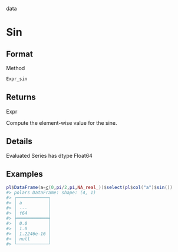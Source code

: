 data

# Sin

## Format

Method

```r
Expr_sin
```

## Returns

Expr

Compute the element-wise value for the sine.

## Details

Evaluated Series has dtype Float64

## Examples

<pre class='r-example'><code><span class='r-in'><span><span class='va'>pl</span><span class='op'>$</span><span class='fu'>DataFrame</span><span class='op'>(</span>a<span class='op'>=</span><span class='fu'><a href='https://rdrr.io/r/base/c.html'>c</a></span><span class='op'>(</span><span class='fl'>0</span>,<span class='va'>pi</span><span class='op'>/</span><span class='fl'>2</span>,<span class='va'>pi</span>,<span class='cn'>NA_real_</span><span class='op'>)</span><span class='op'>)</span><span class='op'>$</span><span class='fu'>select</span><span class='op'>(</span><span class='va'>pl</span><span class='op'>$</span><span class='fu'>col</span><span class='op'>(</span><span class='st'>"a"</span><span class='op'>)</span><span class='op'>$</span><span class='fu'>sin</span><span class='op'>(</span><span class='op'>)</span><span class='op'>)</span></span></span>
<span class='r-out co'><span class='r-pr'>#&gt;</span> polars DataFrame: shape: (4, 1)</span>
<span class='r-out co'><span class='r-pr'>#&gt;</span> ┌────────────┐</span>
<span class='r-out co'><span class='r-pr'>#&gt;</span> │ a          │</span>
<span class='r-out co'><span class='r-pr'>#&gt;</span> │ ---        │</span>
<span class='r-out co'><span class='r-pr'>#&gt;</span> │ f64        │</span>
<span class='r-out co'><span class='r-pr'>#&gt;</span> ╞════════════╡</span>
<span class='r-out co'><span class='r-pr'>#&gt;</span> │ 0.0        │</span>
<span class='r-out co'><span class='r-pr'>#&gt;</span> │ 1.0        │</span>
<span class='r-out co'><span class='r-pr'>#&gt;</span> │ 1.2246e-16 │</span>
<span class='r-out co'><span class='r-pr'>#&gt;</span> │ null       │</span>
<span class='r-out co'><span class='r-pr'>#&gt;</span> └────────────┘</span>
 </code></pre>